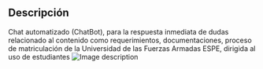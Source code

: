 ## Descripción
Chat automatizado (ChatBot), para la respuesta inmediata de dudas 
relacionado al contenido como requerimientos, documentaciones, 
proceso de matriculación de la Universidad de las Fuerzas Armadas ESPE, dirigida al uso de estudiantes
![Image description](https://i.imgur.com/KRpSNQ8.jpg)
